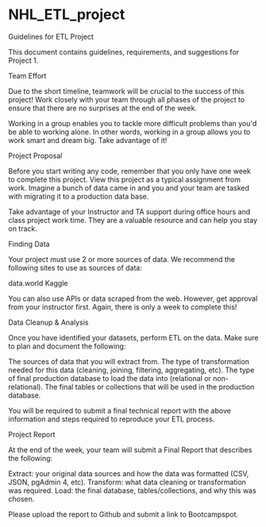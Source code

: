 # NHL_ETL_project

Guidelines for ETL Project

This document contains guidelines, requirements, and suggestions for Project 1.


Team Effort

Due to the short timeline, teamwork will be crucial to the success of this project! Work closely with your team through all phases of the project to ensure that there are no surprises at the end of the week.

Working in a group enables you to tackle more difficult problems than you'd be able to working alone. In other words, working in a group allows you to work smart and dream big. Take advantage of it!


Project Proposal

Before you start writing any code, remember that you only have one week to complete this project. View this project as a typical assignment from work. Imagine a bunch of data came in and you and your team are tasked with migrating it to a production data base.

Take advantage of your Instructor and TA support during office hours and class project work time. They are a valuable resource and can help you stay on track.


Finding Data

Your project must use 2 or more sources of data. We recommend the following sites to use as sources of data:


data.world
Kaggle


You can also use APIs or data scraped from the web. However, get approval from your instructor first. Again, there is only a week to complete this!


Data Cleanup & Analysis

Once you have identified your datasets, perform ETL on the data. Make sure to plan and document the following:


The sources of data that you will extract from.
The type of transformation needed for this data (cleaning, joining, filtering, aggregating, etc).
The type of final production database to load the data into (relational or non-relational).
The final tables or collections that will be used in the production database.


You will be required to submit a final technical report with the above information and steps required to reproduce your ETL process.


Project Report

At the end of the week, your team will submit a Final Report that describes the following:


Extract: your original data sources and how the data was formatted (CSV, JSON, pgAdmin 4, etc).
Transform: what data cleaning or transformation was required.
Load: the final database, tables/collections, and why this was chosen.


Please upload the report to Github and submit a link to Bootcampspot.
